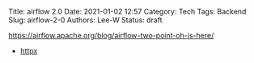 Title: airflow 2.0
Date: 2021-01-02 12:57
Category: Tech
Tags: Backend
Slug: airflow-2-0
Authors: Lee-W
Status: draft

https://airflow.apache.org/blog/airflow-two-point-oh-is-here/

* [httpx](https://github.com/encode/httpx)
